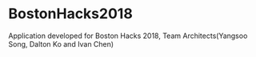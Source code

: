 # BostonHacks2018
Application developed for Boston Hacks 2018, Team Architects(Yangsoo Song, Dalton Ko and Ivan Chen)
